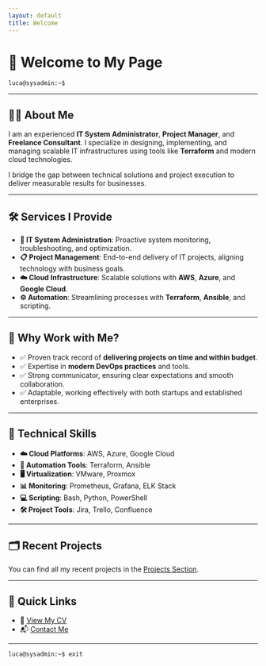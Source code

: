 ```yaml
---
layout: default
title: Welcome
---
```


# 👋 Welcome to My Page

`luca@sysadmin:~$`

---

## 🧑‍💻 About Me

I am an experienced **IT System Administrator**, **Project Manager**, and **Freelance Consultant**. I specialize in designing, implementing, and managing scalable IT infrastructures using tools like **Terraform** and modern cloud technologies.

I bridge the gap between technical solutions and project execution to deliver measurable results for businesses.

---

## 🛠️ Services I Provide

- **🔧 IT System Administration**: Proactive system monitoring, troubleshooting, and optimization.
- **📋 Project Management**: End-to-end delivery of IT projects, aligning technology with business goals.
- **☁️ Cloud Infrastructure**: Scalable solutions with **AWS**, **Azure**, and **Google Cloud**.
- **⚙️ Automation**: Streamlining processes with **Terraform**, **Ansible**, and scripting.

---

## 🤝 Why Work with Me?

- ✅ Proven track record of **delivering projects on time and within budget**.
- ✅ Expertise in **modern DevOps practices** and tools.
- ✅ Strong communicator, ensuring clear expectations and smooth collaboration.
- ✅ Adaptable, working effectively with both startups and established enterprises.

---

## 🧰 Technical Skills

- **☁️ Cloud Platforms**: AWS, Azure, Google Cloud
- **🤖 Automation Tools**: Terraform, Ansible
- **🖥️ Virtualization**: VMware, Proxmox
- **📊 Monitoring**: Prometheus, Grafana, ELK Stack
- **💻 Scripting**: Bash, Python, PowerShell
- **🛠️ Project Tools**: Jira, Trello, Confluence

---

## 🗂️ Recent Projects

You can find all my recent projects in the [Projects Section](/projects/).

---

## 🔗 Quick Links

- 📄 [View My CV](/luca_borruto.pdf)  
- 📬 [Contact Me](/contact/)  

---

`luca@sysadmin:~$ exit`